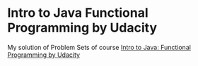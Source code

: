 # Intro to Java Functional Programming by Udacity
My solution of Problem Sets of course [Intro to Java: Functional Programming by Udacity](https://www.udacity.com/course/java-programming-basics--ud282) 
